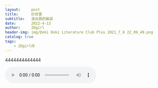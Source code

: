 ```yaml
---
layout:     post
title:      纱世里
subtitle:   滚出我的脑袋
date:       2022-4-13
author:     2Dgirl
header-img: img/Doki Doki Literature Club Plus 2021_7_8 22_09_49.png
catalog: true
tags:
    - 2Dgirl作
---
```

4444444444444


<audio src="/img/death.wav" loop="loop" controls="controls" autoplay="autoplay">

</audio>

